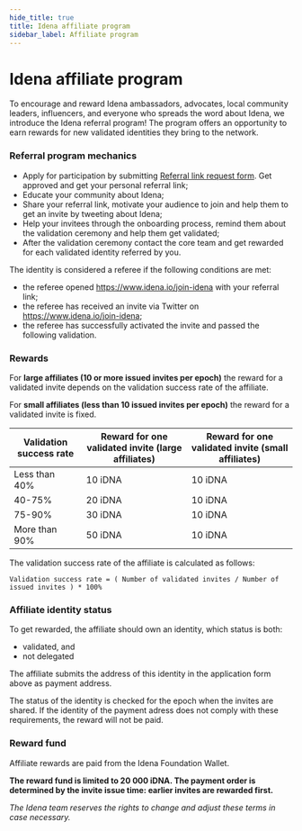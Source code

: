 ```yaml
---
hide_title: true
title: Idena affiliate program
sidebar_label: Affiliate program
---
```


# Idena affiliate program

To encourage and reward Idena ambassadors, advocates, local community leaders, influencers, and everyone who spreads the word about Idena, we introduce the Idena referral program! The program offers an opportunity to earn rewards for new validated identities they bring to the network.

### Referral program mechanics

- Apply for participation by submitting [Referral link request form](https://forms.gle/1R1AKZokEYn3aUU19). Get approved and get your personal referral link;
- Educate your community about Idena;
- Share your referral link, motivate your audience to join and help them to get an invite by tweeting about Idena;
- Help your invitees through the onboarding process, remind them about the validation ceremony and help them get validated;
- After the validation ceremony contact the core team and get rewarded for each validated identity referred by you.

The identity is considered a referee if the following conditions are met:

- the referee opened https://www.idena.io/join-idena with your referral link;
- the referee has received an invite via Twitter on https://www.idena.io/join-idena;
- the referee has successfully activated the invite and passed the following validation.

### Rewards

For **large affiliates (10 or more issued invites per epoch)** the reward for a validated invite depends on the validation success rate of the affiliate.

For **small affiliates (less than 10 issued invites per epoch)** the reward for a validated invite is fixed.

| Validation success rate | Reward for one validated invite (large affiliates)  | Reward for one validated invite (small affiliates) |
| ------------ | ------------ | ------------ |
|  Less than 40% |  10 iDNA | 10 iDNA |
|  40-75% | 20 iDNA  | 10 iDNA |
|  75-90% | 30 iDNA  | 10 iDNA |
|  More than 90% | 50 iDNA  | 10 iDNA |

The validation success rate of the affiliate is calculated as follows:

`Validation success rate = ( Number of validated invites / Number of issued invites ) * 100%`

### Affiliate identity status

To get rewarded, the affiliate should own an identity, which status is both:

- validated, and
- not delegated

The affiliate submits the address of this identity in the application form above as payment address.

The status of the identity is checked for the epoch when the invites are shared. If the identity of the payment adress does not comply with these requirements, the reward will not be paid.

### Reward fund

Affiliate rewards are paid from the Idena Foundation Wallet.

**The reward fund is limited to 20 000 iDNA. The payment order is determined by the invite issue time: earlier invites are rewarded first.**


*The Idena team reserves the rights to change and adjust these terms in case necessary.*
